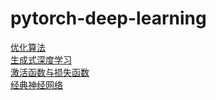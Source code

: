  pytorch-deep-learning
 ========
[优化算法](优化算法/优化算法.md) <br>
[生成式深度学习](生成式深度学习/README.md) <br>
[激活函数与损失函数](激活函数与损失函数/激活函数&&损失函数.md) <br>
[经典神经网络](经典神经网络/经典神经网络.md) <br>

